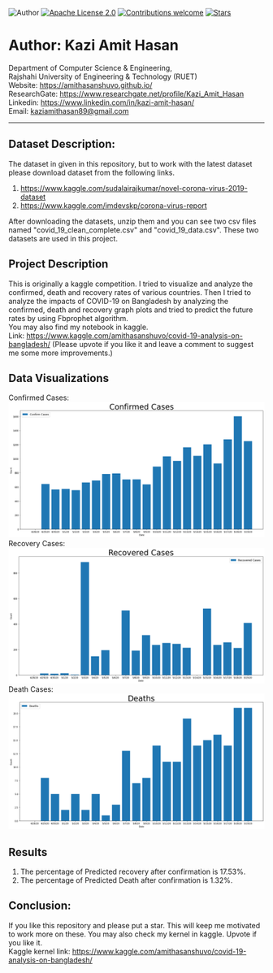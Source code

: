 
![Author](https://img.shields.io/badge/author-AmitHasanShuvo-orange)
[![Apache License 2.0](https://img.shields.io/badge/license-Apache_License_2.0-5eba00.svg)](https://github.com/AmitHasanShuvo/COVID-19-Analysis-of-Bangladesh/blob/master/LICENSE.md)
[![Contributions welcome](https://img.shields.io/badge/contributions-welcome-brightgreen.svg?style=flat)](https://github.com/AmitHasanShuvo/COVID-19-Analysis-of-Bangladesh)
[![Stars](https://img.shields.io/github/stars/AmitHasanShuvo/COVID-19-Analysis-of-Bangladesh.svg?style=social)](https://github.com/AmitHasanShuvo/COVID-19-Analysis-of-Bangladesh/stargazers)

# Author: Kazi Amit Hasan

Department of Computer Science & Engineering, </br>
Rajshahi University of Engineering & Technology (RUET) </br>
Website: https://amithasanshuvo.github.io/ </br>
ResearchGate: https://www.researchgate.net/profile/Kazi_Amit_Hasan </br>
Linkedin: https://www.linkedin.com/in/kazi-amit-hasan/ </br>
Email: kaziamithasan89@gmail.com <br>

<hr>

## Dataset Description:
The dataset in given in this repository, but to work with the latest dataset please download dataset from the following links. <br>
1. https://www.kaggle.com/sudalairajkumar/novel-corona-virus-2019-dataset
2. https://www.kaggle.com/imdevskp/corona-virus-report

After downloading the datasets, unzip them and you can see two csv files named "covid_19_clean_complete.csv" and "covid_19_data.csv". These two datasets are used in this project.

## Project Description

This is originally a kaggle competition. I tried to visualize and analyze the confirmed, death and recovery rates of various countries.
Then I tried to analyze the impacts of COVID-19 on Bangladesh by analyzing the confirmed, death and recovery graph plots and tried to predict the future rates by using Fbprophet algorithm. <br>
You may also find my notebook in kaggle. <br>
Link: https://www.kaggle.com/amithasanshuvo/covid-19-analysis-on-bangladesh/ (Please upvote if you like it and leave a comment to suggest me some more improvements.)
## Data Visualizations
Confirmed Cases:
![alt text](rates.png "Title")
Recovery Cases:
![alt text](rec.png "Title")
Death Cases:
![alt text](del.png "Title")


## Results
1. The percentage of Predicted recovery after confirmation is 17.53%.
2. The percentage of Predicted Death after confirmation is 1.32%.


## Conclusion:
If you like this repository and please put a star. This will keep me motivated to work more on these. You may also check my kernel in kaggle. Upvote if you like it. <br>
Kaggle kernel link: https://www.kaggle.com/amithasanshuvo/covid-19-analysis-on-bangladesh/ 
